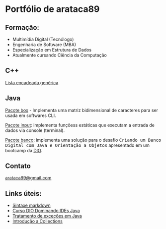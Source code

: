 # Portfólio de arataca89

## Formação:
- Multimídia Digital (Tecnólogo)
- Engenharia de Software (MBA)
- Especialização em Estrutura de Dados
- Atualmente cursando Ciência da Computação

## C++
<p><a href="https://github.com/arataca89/Cplusplus/tree/main/estrutura_de_dados/lista_encadeada_generica">Lista encadeada genérica</a></p>

## Java
<p><a href="https://github.com/arataca89/java/tree/main/Box">Pacote box</a> - Implementa uma matriz bidimensional de caracteres para ser usada em softwares CLI.</p> 
<p><a href="https://github.com/arataca89/java/tree/main/input">Pacote input</a>: implementa funçõess estáticas que executam a entrada de dados via console (terminal).</p>
<p><a href="https://github.com/arataca89/java/tree/main/banco">Pacote banco</a>: implementa uma solução para o desafio <tt>Criando um Banco Digital com Java e Orientação a Objetos</tt> apresentado em um bootcamp da <a href="https://www.dio.me/">DIO</a>.

## Contato
arataca89@gmail.com

## Links úteis:
 - [Sintaxe markdown](https://www.markdownguide.org/basic-syntax/)
 - [Curso DIO Dominando IDEs Java](https://github.com/cami-la/curso-dio-dominando-ides-java)
 - [Tratamento de exceções em Java](https://github.com/cami-la/exceptions-java)
 - [Introdução a Collections](https://github.com/cami-la/curso-dio-intro-collections)
 
